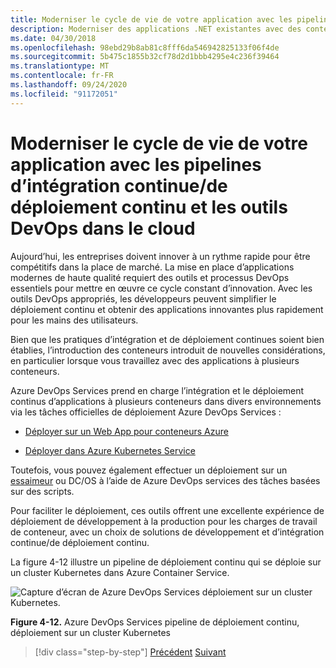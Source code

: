 ```yaml
---
title: Moderniser le cycle de vie de votre application avec les pipelines d’intégration continue/de déploiement continu et les outils DevOps dans le cloud
description: Moderniser des applications .NET existantes avec des conteneurs Cloud et Windows Azure | Moderniser le cycle de vie de votre application avec des pipelines CI/CD et des outils DevOps dans le Cloud
ms.date: 04/30/2018
ms.openlocfilehash: 98ebd29b8ab81c8fff6da546942825133f06f4de
ms.sourcegitcommit: 5b475c1855b32cf78d2d1bbb4295e4c236f39464
ms.translationtype: MT
ms.contentlocale: fr-FR
ms.lasthandoff: 09/24/2020
ms.locfileid: "91172051"
---
```

# <a name="modernize-your-apps-lifecycle-with-cicd-pipelines-and-devops-tools-in-the-cloud"></a>Moderniser le cycle de vie de votre application avec les pipelines d’intégration continue/de déploiement continu et les outils DevOps dans le cloud

Aujourd’hui, les entreprises doivent innover à un rythme rapide pour être compétitifs dans la place de marché. La mise en place d’applications modernes de haute qualité requiert des outils et processus DevOps essentiels pour mettre en œuvre ce cycle constant d’innovation. Avec les outils DevOps appropriés, les développeurs peuvent simplifier le déploiement continu et obtenir des applications innovantes plus rapidement pour les mains des utilisateurs.

Bien que les pratiques d’intégration et de déploiement continues soient bien établies, l’introduction des conteneurs introduit de nouvelles considérations, en particulier lorsque vous travaillez avec des applications à plusieurs conteneurs.

Azure DevOps Services prend en charge l’intégration et le déploiement continus d’applications à plusieurs conteneurs dans divers environnements via les tâches officielles de déploiement Azure DevOps Services :

- [Déployer sur un Web App pour conteneurs Azure](/azure/devops/pipelines/apps/cd/deploy-docker-webapp?tabs=dotnet-core)

- [Déployer dans Azure Kubernetes Service](/azure/devops/pipelines/apps/cd/deploy-aks?tabs=dotnet-core)

Toutefois, vous pouvez également effectuer un déploiement sur un [essaimeur](https://blog.jcorioland.io/archives/2016/11/29/full-ci-cd-pipeline-to-deploy-multi-containers-application-on-azure-container-service-docker-swarm-using-visual-studio-team-services.html) ou DC/OS à l’aide de Azure DevOps services des tâches basées sur des scripts.

Pour faciliter le déploiement, ces outils offrent une excellente expérience de déploiement de développement à la production pour les charges de travail de conteneur, avec un choix de solutions de développement et d’intégration continue/de déploiement continu.

La figure 4-12 illustre un pipeline de déploiement continu qui se déploie sur un cluster Kubernetes dans Azure Container Service.

![Capture d’écran de Azure DevOps Services déploiement sur un cluster Kubernetes.](./media/life-cycle-ci-cd-pipelines-devops-tools/deploy-mvc-app-container-kubernetes.png)

**Figure 4-12.** Azure DevOps Services pipeline de déploiement continu, déploiement sur un cluster Kubernetes

>[!div class="step-by-step"]
>[Précédent](modernize-your-apps-with-monitoring-and-telemetry.md) 
> [Suivant](migrate-to-hybrid-cloud-scenarios.md)

